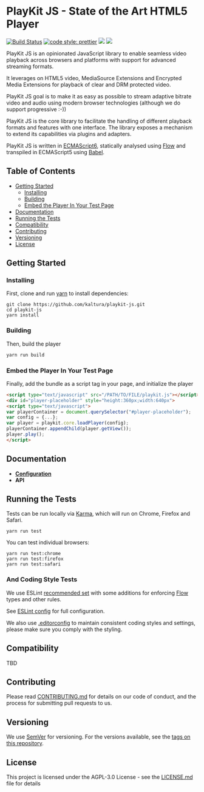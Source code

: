 # PlayKit JS - State of the Art HTML5 Player

[![Build Status](https://travis-ci.org/kaltura/playkit-js.svg?branch=master)](https://travis-ci.org/kaltura/playkit-js)
[![code style: prettier](https://img.shields.io/badge/code_style-prettier-ff69b4.svg?style=flat-square)](https://github.com/prettier/prettier)
[![](https://img.shields.io/npm/v/@playkit-js/playkit-js/latest.svg)](https://www.npmjs.com/package/@playkit-js/playkit-js)
[![](https://img.shields.io/npm/v/@playkit-js/playkit-js/canary.svg)](https://www.npmjs.com/package/@playkit-js/playkit-js/v/canary)

PlayKit JS is an opinionated JavaScript library to enable seamless video playback across browsers and platforms with support for advanced streaming formats.

It leverages on HTML5 video, MediaSource Extensions and Encrypted Media Extensions for playback of clear and DRM protected video.

PlayKit JS goal is to make it as easy as possible to stream adaptive bitrate video and audio using modern browser technologies (although we do support progressive :-))

PlayKit JS is the core library to facilitate the handling of different playback formats and features with one interface.
The library exposes a mechanism to extend its capabilities via plugins and adapters.

PlayKit JS is written in [ECMAScript6], statically analysed using [Flow] and transpiled in ECMAScript5 using [Babel].

[flow]: https://flow.org/
[ecmascript6]: https://github.com/ericdouglas/ES6-Learning#articles--tutorials
[babel]: https://babeljs.io

## Table of Contents

- [Getting Started](#getting-started)
  - [Installing](#installing)
  - [Building](#building)
  - [Embed the Player In Your Test Page](#embed-the-player-in-your-test-page)
- [Documentation](#documentation)
- [Running the Tests](#running-the-tests)
- [Compatibility](#compatibility)
- [Contributing](#contributing)
- [Versioning](#versioning)
- [License](#license)

## Getting Started

### Installing

First, clone and run [yarn] to install dependencies:

[yarn]: https://yarnpkg.com/lang/en/

```
git clone https://github.com/kaltura/playkit-js.git
cd playkit-js
yarn install
```

### Building

Then, build the player

```javascript
yarn run build
```

### Embed the Player In Your Test Page

Finally, add the bundle as a script tag in your page, and initialize the player

```html
<script type="text/javascript" src="/PATH/TO/FILE/playkit.js"></script>
<div id="player-placeholder" style="height:360px;width:640px">
<script type="text/javascript">
var playerContainer = document.querySelector("#player-placeholder");
var config = {...};
var player = playkit.core.loadPlayer(config);
playerContainer.appendChild(player.getView());
player.play();
</script>
```

## Documentation

- **[Configuration](docs/configuration.md)**
- **API**

## Running the Tests

Tests can be run locally via [Karma], which will run on Chrome, Firefox and Safari.

[karma]: https://karma-runner.github.io/1.0/index.html

```
yarn run test
```

You can test individual browsers:

```
yarn run test:chrome
yarn run test:firefox
yarn run test:safari
```

### And Coding Style Tests

We use ESLint [recommended set](http://eslint.org/docs/rules/) with some additions for enforcing [Flow] types and other rules.

See [ESLint config](.eslintrc.json) for full configuration.

We also use [.editorconfig](.editorconfig) to maintain consistent coding styles and settings, please make sure you comply with the styling.

## Compatibility

TBD

## Contributing

Please read [CONTRIBUTING.md](https://gist.github.com/PurpleBooth/b24679402957c63ec426) for details on our code of conduct, and the process for submitting pull requests to us.

## Versioning

We use [SemVer](http://semver.org/) for versioning. For the versions available, see the [tags on this repository](https://github.com/kaltura/playkit-js/tags).

## License

This project is licensed under the AGPL-3.0 License - see the [LICENSE.md](LICENSE.md) file for details
